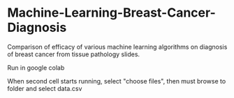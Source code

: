 # Machine-Learning-Breast-Cancer-Diagnosis
Comparison of efficacy of various machine learning algorithms on diagnosis of breast cancer from tissue pathology slides.

Run in google colab

When second cell starts running, select "choose files", then must browse to folder and select data.csv
